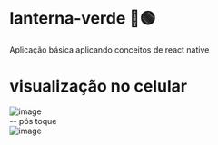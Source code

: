 # lanterna-verde 💚🟢
Aplicação básica aplicando conceitos de react native

# visualização no celular
![image](https://github.com/camjla/lanterna-verde/assets/86445048/fb3d2ca6-9e7a-4e04-bd3e-2fb474019bc4) \
 -- pós toque \
 ![image](https://github.com/camjla/lanterna-verde/assets/86445048/41898353-8a9f-4ba1-b4fd-ec20e0ff1825)

